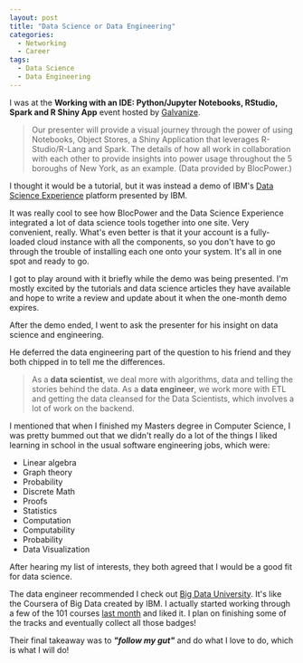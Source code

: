 ```yaml
---
layout: post
title: "Data Science or Data Engineering"
categories:
  - Networking
  - Career
tags:
  - Data Science
  - Data Engineering
---
```


I was at the **Working with an IDE: Python/Jupyter Notebooks, RStudio, Spark and R Shiny App** event hosted by [Galvanize](http://galvanize.com).

> Our presenter will provide a visual journey through the power of using Notebooks, Object Stores, a Shiny Application that leverages R-Studio/R-Lang and Spark. The details of how all work in collaboration with each other to provide insights into power usage throughout the 5 boroughs of New York, as an example. (Data provided by BlocPower.)

I thought it would be a tutorial, but it was instead a demo of IBM's [Data Science Experience](http://datascience.ibm.com) platform presented by IBM.

It was really cool to see how BlocPower and the Data Science Experience integrated a lot of data science tools together into one site. Very convenient, really. What's even better is that it your account is a fully-loaded cloud instance with all the components, so you don't have to go through the trouble of installing each one onto your system. It's all in one spot and ready to go.

I got to play around with it briefly while the demo was being presented. I'm mostly excited by the tutorials and data science articles they have available and hope to write a review and update about it when the one-month demo expires.

After the demo ended, I went to ask the presenter for his insight on data science and engineering.

He deferred the data engineering part of the question to his friend and they both chipped in to tell me the differences.

> As a **data scientist**, we deal more with algorithms, data and telling the stories behind the data. As a **data engineer**, we work more with ETL and getting the data cleansed for the Data Scientists, which involves a lot of work on the backend.

I mentioned that when I finished my Masters degree in Computer Science, I was pretty bummed out that we didn't really do a lot of the things I liked learning in school in the usual software engineering jobs, which were:

- Linear algebra
- Graph theory
- Probability
- Discrete Math
- Proofs
- Statistics
- Computation
- Computability
- Probability
- Data Visualization

After hearing my list of interests, they both agreed that I would be a good fit for data science.

The data engineer recommended I check out [Big Data University](http://bigdatauniversity.com). It's like the Coursera of Big Data created by IBM. I actually started working through a few of the 101 courses [last month](https://danaoira.github.io/learning-for-week-of-1-23/) and liked it. I plan on finishing some of the tracks and eventually collect all those badges!

Their final takeaway was to ***"follow my gut"*** and do what I love to do, which is what I will do!